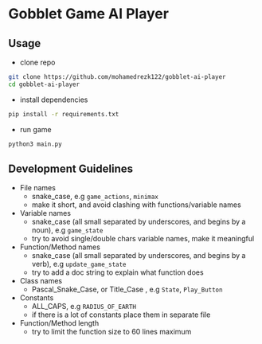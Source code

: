 # Gobblet Game AI Player

## Usage
- clone repo 

``` sh 
git clone https://github.com/mohamedrezk122/gobblet-ai-player
cd gobblet-ai-player
```
- install dependencies 

``` sh 
pip install -r requirements.txt
```
- run game 

``` sh 
python3 main.py 
```

## Development Guidelines
- File names 
    + snake_case, e.g `game_actions`, `minimax` 
    + make it short, and avoid clashing with functions/variable names 
- Variable names
    + snake_case (all small separated by underscores, and begins by a noun), e.g `game_state`
    + try to avoid single/double chars variable names, make it meaningful  
- Function/Method names 
    + snake_case (all small separated by underscores, and begins by a verb), e.g `update_game_state`
    + try to add a doc string to explain what function does 
- Class names 
    + Pascal_Snake_Case, or Title_Case , e.g `State`, `Play_Button`
- Constants 
    + ALL_CAPS, e.g `RADIUS_OF_EARTH`
    + if there is a lot of constants place them in separate file 
- Function/Method length 
    + try to limit the function size to 60 lines maximum


